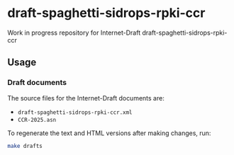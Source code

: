 # draft-spaghetti-sidrops-rpki-ccr

Work in progress repository for Internet-Draft draft-spaghetti-sidrops-rpki-ccr

## Usage

### Draft documents

The source files for the Internet-Draft documents are:

- `draft-spaghetti-sidrops-rpki-ccr.xml`
- `CCR-2025.asn`

To regenerate the text and HTML versions after making changes, run:

``` sh
make drafts
```
